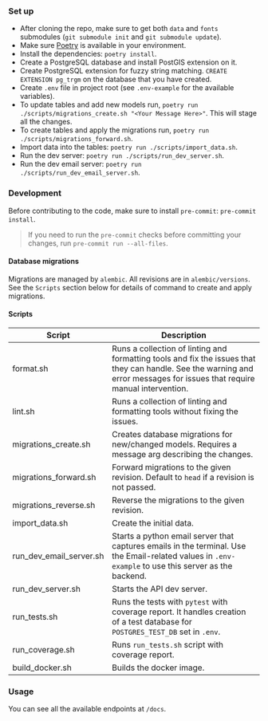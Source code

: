 ### Set up

- After cloning the repo, make sure to get both `data` and `fonts` submodules (`git submodule init` and `git submodule update`).
- Make sure [Poetry](https://github.com/python-poetry/poetry) is available in your environment.
- Install the dependencies: `poetry install`.
- Create a PostgreSQL database and install PostGIS extension on it.
- Create PostgreSQL extension for fuzzy string matching. `CREATE EXTENSION pg_trgm` on the database that you have created.
- Create `.env` file in project root (see `.env-example` for the available variables).
- To update tables and add new models run, `poetry run ./scripts/migrations_create.sh "<Your Message Here>"`. This will stage all the changes.
- To create tables and apply the migrations run, `poetry run ./scripts/migrations_forward.sh`.
- Import data into the tables: `poetry run ./scripts/import_data.sh`.
- Run the dev server: `poetry run ./scripts/run_dev_server.sh`.
- Run the dev email server: `poetry run ./scripts/run_dev_email_server.sh`.

### Development

Before contributing to the code, make sure to install `pre-commit`: `pre-commit install`.

> If you need to run the `pre-commit` checks before committing your changes, run `pre-commit run --all-files`.

#### Database migrations

Migrations are managed by `alembic`. All revisions are in `alembic/versions`. See the `Scripts` section below
for details of command to create and apply migrations.

#### Scripts

| Script                  | Description                                                                                                                                                                |
| ----------------------- | -------------------------------------------------------------------------------------------------------------------------------------------------------------------------- |
| format.sh               | Runs a collection of linting and formatting tools and fix the issues that they can handle. See the warning and error messages for issues that require manual intervention. |
| lint.sh                 | Runs a collection of linting and formatting tools without fixing the issues.                                                                                               |
| migrations_create.sh    | Creates database migrations for new/changed models. Requires a message arg describing the changes.                                                                         |
| migrations_forward.sh   | Forward migrations to the given revision. Default to `head` if a revision is not passed.                                                                                   |
| migrations_reverse.sh   | Reverse the migrations to the given revision.                                                                                                                              |
| import_data.sh          | Create the initial data.                                                                                                                                                   |
| run_dev_email_server.sh | Starts a python email server that captures emails in the terminal. Use the Email-related values in `.env-example` to use this server as the backend.                       |
| run_dev_server.sh       | Starts the API dev server.                                                                                                                                                 |
| run_tests.sh            | Runs the tests with `pytest` with coverage report. It handles creation of a test database for `POSTGRES_TEST_DB` set in `.env`.                                            |
| run_coverage.sh         | Runs `run_tests.sh` script with coverage report.                                                                                                                           |
| build_docker.sh         | Builds the docker image.                                                                                                                                                   |

### Usage

You can see all the available endpoints at `/docs`.
